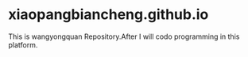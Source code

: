 # xiaopangbiancheng.github.io
This is wangyongquan Repository.After I will codo programming in this platform.
